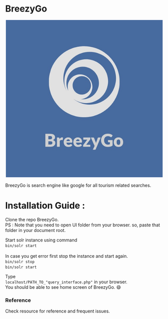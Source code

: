 # BreezyGo

<p align="center"> <img width="500" src="breezygo.jpg"> </p>

BreezyGo is search engine like google for all tourism related searches.

# Installation Guide :

Clone the repo BreezyGo. <br/>
PS : Note that you need to open UI folder from your browser. so, paste that folder in your document root. <br/>

Start solr instance using command <br/>
```bin/solr start``` <br/><br/>
In case you get error first stop the instance and start again. <br/>
```bin/solr stop``` <br/>
```bin/solr start``` <br/>

Type <br/>
```localhost/PATH_TO_"query_interface.php"``` in your browser.
<br/>You should be able to see home screen of BreezyGo. :smile:

### Reference 

Check resource for reference and frequent issues.


